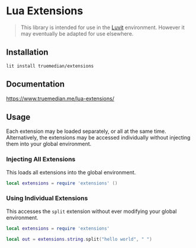 
# Lua Extensions

> This library is intended for use in the [Luvit](https://luvit.io/) environment. However it may eventually be adapted
> for use elsewhere.

## Installation

```
lit install truemedian/extensions
```

## Documentation

https://www.truemedian.me/lua-extensions/

## Usage

Each extension may be loaded separately, or all at the same time. Alternatively, the extensions may be accessed
individually without injecting them into your global environment.

### Injecting All Extensions

This loads all extensions into the global environment.

```lua
local extensions = require 'extensions' ()
```

### Using Individual Extensions

This accesses the `split` extension without ever modifying your global environment.

```lua
local extensions = require 'extensions'

local out = extensions.string.split("hello world", " ")
```
